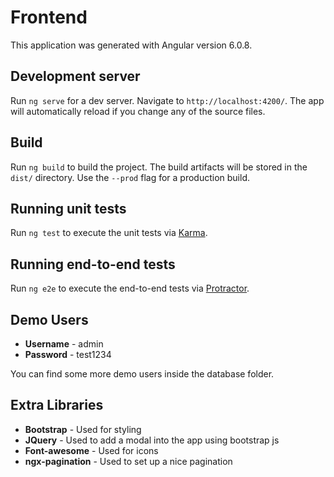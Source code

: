 # Frontend

This application was generated with Angular version 6.0.8.

## Development server

Run `ng serve` for a dev server. Navigate to `http://localhost:4200/`. The app will automatically reload if you change any of the source files.

## Build

Run `ng build` to build the project. The build artifacts will be stored in the `dist/` directory. Use the `--prod` flag for a production build.

## Running unit tests

Run `ng test` to execute the unit tests via [Karma](https://karma-runner.github.io).

## Running end-to-end tests

Run `ng e2e` to execute the end-to-end tests via [Protractor](http://www.protractortest.org/).

## Demo Users

* **Username** - admin
* **Password** - test1234

You can find some more demo users inside the database folder.

## Extra Libraries

* **Bootstrap** - Used for styling
* **JQuery** - Used to add a modal into the app using bootstrap js
* **Font-awesome** - Used for icons
* **ngx-pagination** - Used to set up a nice pagination
